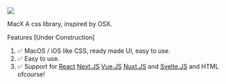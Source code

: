 <img src="./OfficialBanner/MacXBanner.png"/>

MacX
A css library, inspired by OSX.

Features [Under Construction]

<ol>
<li>✅ MacOS / iOS like CSS, ready made UI, easy to use.</li>
<li>✅ Easy to use.</li>
<li>✅ Support for 
<a target="_blank" href="https://reactjs.org/">React</a> 
<a href="https://nextjs.org/" target="_blank"> Next.JS</a>
<a target="_blank" href="https://vuejs.org/"> Vue.JS</a> 
<a target="_blank" href="https://nuxtjs.org/">Nuxt.JS</a> and 
<a target="_blank" href="https://svelte.dev/"> Svelte.JS</a>
and HTML ofcourse!</li>

</ol>
